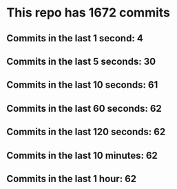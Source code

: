 # This repo has 1672 commits

## Commits in the last 1 second: 4
## Commits in the last 5 seconds: 30
## Commits in the last 10 seconds: 61
## Commits in the last 60 seconds: 62
## Commits in the last 120 seconds: 62
## Commits in the last 10 minutes: 62
## Commits in the last 1 hour: 62
